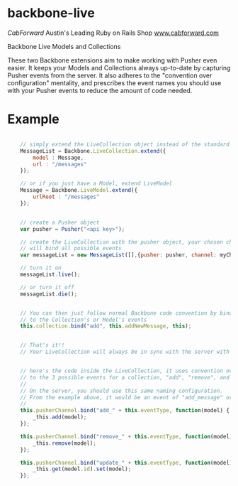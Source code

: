 backbone-live
=============

*CabForward*
Austin's Leading Ruby on Rails Shop
www.cabforward.com

Backbone Live Models and Collections

These two Backbone extensions aim to make working with Pusher even easier.  It keeps your Models and Collections
always up-to-date by capturing Pusher events from the server.  It also adheres to the "convention over configuration" mentality,
and prescribes the event names you should use with your Pusher events to reduce the amount of code needed. 

Example
=======
```javascript

	// simply extend the LiveCollection object instead of the standard Backbone Collection
	MessageList = Backbone.LiveCollection.extend({
		model : Message,
		url : "/messages"
	});

	// or if you just have a Model, extend LiveModel
	Message = Backbone.LiveModel.extend({
		urlRoot : "/messages"
	});


	// create a Pusher object
	var pusher = Pusher("<api key>");

    // create the LiveCollection with the pusher object, your chosen channel, and an eventType that
    // will bind all possible events
    var messageList = new MessageList([],{pusher: pusher, channel: myChannel, eventType: "message"});

    // turn it on
    messageList.live();

    // or turn it off
    messageList.die();


    // You can then just follow normal Backbone code convention by binding 
    // to the Collection's or Model's events
    this.collection.bind("add", this.addNewMessage, this);


    // That's it!!  
    // Your LiveCollection will always be in sync with the server with only 1 line of extra code!


    // here's the code inside the LiveCollection, it uses convention over configuration to bind
    // to the 3 possible events for a collection, "add", "remove", and "update".
    // 
    // On the server, you should use this same naming configuration.
    // From the example above, it would be an event of "add_message" or "remove_message" 
    //
	this.pusherChannel.bind("add_" + this.eventType, function(model) {
		_this.add(model);
	});

	this.pusherChannel.bind("remove_" + this.eventType, function(model) {
		_this.remove(model);
	});

	this.pusherChannel.bind("update_" + this.eventType, function(model) {
		_this.get(model.id).set(model);
	});

```